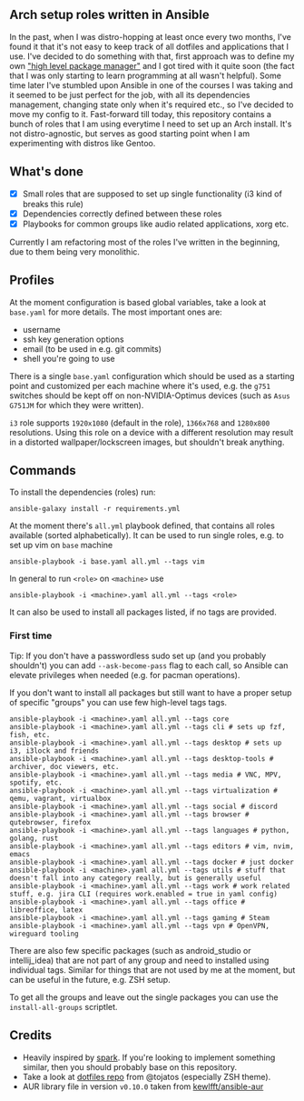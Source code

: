 ## Arch setup roles written in Ansible

In the past, when I was distro-hopping at least once every two months, I've found it that it's not easy to keep track of all dotfiles and applications that I use.
I've decided to do something with that, first approach was to define my own ["high level package manager"](https://github.com/dezeroku/i3_config) and I got tired with it quite soon (the fact that I was only starting to learn programming at all wasn't helpful).
Some time later I've stumbled upon Ansible in one of the courses I was taking and it seemed to be just perfect for the job, with all its dependencies management, changing state only when it's required etc., so I've decided to move my config to it.
Fast-forward till today, this repository contains a bunch of roles that I am using everytime I need to set up an Arch install.
It's not distro-agnostic, but serves as good starting point when I am experimenting with distros like Gentoo.

## What's done

- [x] Small roles that are supposed to set up single functionality (i3 kind of breaks this rule)
- [x] Dependencies correctly defined between these roles
- [x] Playbooks for common groups like audio related applications, xorg etc.

Currently I am refactoring most of the roles I've written in the beginning, due to them being very monolithic.

## Profiles

At the moment configuration is based global variables, take a look at `base.yaml` for more details. The most important ones are:

- username
- ssh key generation options
- email (to be used in e.g. git commits)
- shell you're going to use

There is a single `base.yaml` configuration which should be used as a starting point and customized per each machine where it's used, e.g. the `g751` switches should be kept off on non-NVIDIA-Optimus devices (such as `Asus G751JM` for which they were written).

`i3` role supports `1920x1080` (default in the role), `1366x768` and `1280x800` resolutions.
Using this role on a device with a different resolution may result in a distorted wallpaper/lockscreen images, but shouldn't break anything.

## Commands

To install the dependencies (roles) run:

```
ansible-galaxy install -r requirements.yml
```

At the moment there's `all.yml` playbook defined, that contains all roles available (sorted alphabetically).
It can be used to run single roles, e.g. to set up vim on `base` machine

```
ansible-playbook -i base.yaml all.yml --tags vim
```

In general to run `<role>` on `<machine>` use

```
ansible-playbook -i <machine>.yaml all.yml --tags <role>
```

It can also be used to install all packages listed, if no tags are provided.

### First time

Tip: If you don't have a passwordless sudo set up (and you probably shouldn't) you can add `--ask-become-pass` flag to each call, so Ansible can elevate
privileges when needed (e.g. for pacman operations).

If you don't want to install all packages but still want to have a proper setup of specific "groups" you can use few high-level tags tags.

```
ansible-playbook -i <machine>.yaml all.yml --tags core
ansible-playbook -i <machine>.yaml all.yml --tags cli # sets up fzf, fish, etc.
ansible-playbook -i <machine>.yaml all.yml --tags desktop # sets up i3, i3lock and friends
ansible-playbook -i <machine>.yaml all.yml --tags desktop-tools # archiver, doc viewers, etc.
ansible-playbook -i <machine>.yaml all.yml --tags media # VNC, MPV, spotify, etc.
ansible-playbook -i <machine>.yaml all.yml --tags virtualization # qemu, vagrant, virtualbox
ansible-playbook -i <machine>.yaml all.yml --tags social # discord
ansible-playbook -i <machine>.yaml all.yml --tags browser # qutebrowser, firefox
ansible-playbook -i <machine>.yaml all.yml --tags languages # python, golang, rust
ansible-playbook -i <machine>.yaml all.yml --tags editors # vim, nvim, emacs
ansible-playbook -i <machine>.yaml all.yml --tags docker # just docker
ansible-playbook -i <machine>.yaml all.yml --tags utils # stuff that doesn't fall into any category really, but is generally useful
ansible-playbook -i <machine>.yaml all.yml --tags work # work related stuff, e.g. jira CLI (requires work.enabled = true in yaml config)
ansible-playbook -i <machine>.yaml all.yml --tags office # libreoffice, latex
ansible-playbook -i <machine>.yaml all.yml --tags gaming # Steam
ansible-playbook -i <machine>.yaml all.yml --tags vpn # OpenVPN, wireguard tooling
```

There are also few specific packages (such as android_studio or intellij_idea) that are not part of any group and need to installed using individual tags.
Similar for things that are not used by me at the moment, but can be useful in the future, e.g. ZSH setup.

To get all the groups and leave out the single packages you can use the `install-all-groups` scriptlet.

## Credits

- Heavily inspired by [spark](https://github.com/pigmonkey/spark). If you're looking to implement something similar, then you should probably base on this repository.
- Take a look at [dotfiles repo](https://github.com/tojatos/dotfiles) from @tojatos (especially ZSH theme).
- AUR library file in version `v0.10.0` taken from [kewlfft/ansible-aur](https://github.com/kewlfft/ansible-aur)
